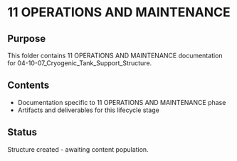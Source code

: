 # 11 OPERATIONS AND MAINTENANCE

## Purpose
This folder contains 11 OPERATIONS AND MAINTENANCE documentation for 04-10-07_Cryogenic_Tank_Support_Structure.

## Contents
- Documentation specific to 11 OPERATIONS AND MAINTENANCE phase
- Artifacts and deliverables for this lifecycle stage

## Status
Structure created - awaiting content population.
